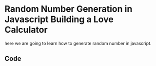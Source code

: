 # Random Number Generation in Javascript Building a Love Calculator

here we are going to learn how to generate random number in javascript.

## Code 
